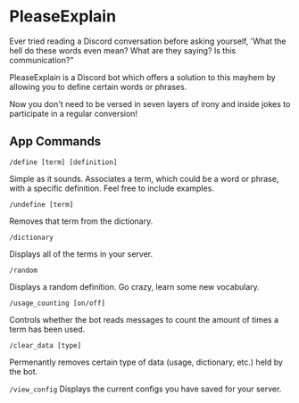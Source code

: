 # PleaseExplain

Ever tried reading a Discord conversation before asking yourself, 'What the hell do these words even mean? What are they saying? Is this communication?"  

PleaseExplain is a Discord bot which offers a solution to this mayhem by allowing you to define certain words or phrases.  

Now you don't need to be versed in seven layers of irony and inside jokes to participate in a regular conversion!

## App Commands

`/define [term] [definition]`  

Simple as it sounds. Associates a term, which could be a word or phrase, with a specific definition. Feel free to include examples.  

`/undefine [term]`  

Removes that term from the dictionary.  

`/dictionary`  

Displays all of the terms in your server.  

`/random`  

Displays a random definition. Go crazy, learn some new vocabulary.  

`/usage_counting [on/off]`  

Controls whether the bot reads messages to count the amount of times a term has been used.  

`/clear_data [type]`  

Permenantly removes certain type of data (usage, dictionary, etc.) held by the bot.  

`/view_config`
Displays the current configs you have saved for your server.  

